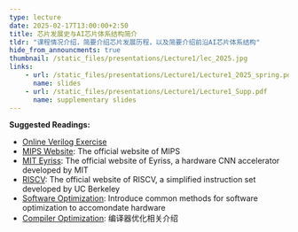 ```yaml
---
type: lecture
date: 2025-02-17T13:00:00+2:50
title: 芯片发展史与AI芯片体系结构简介
tldr: "课程情况介绍，简要介绍芯片发展历程，以及简要介绍前沿AI芯片体系结构"
hide_from_announcments: true
thumbnail: /static_files/presentations/Lecture1/lec_2025.jpg
links: 
    - url: /static_files/presentations/Lecture1/Lecture1_2025_spring.pdf
      name: slides
    - url: /static_files/presentations/Lecture1/Lecture1_Supp.pdf
      name: supplementary slides
---
```

**Suggested Readings:**
- [Online Verilog Exercise](https://hdlbits.01xz.net/wiki/Main_Page)
- [MIPS Website](https://mips.com/): The official website of MIPS
- [MIT Eyriss](https://eyeriss.mit.edu/): The official website of Eyriss, a hardware CNN accelerator developed by MIT
- [RISCV](https://bar.eecs.berkeley.edu/projects/riscv.html): The official website of RISCV, a simplified instruction set developed by UC Berkeley
- [Software Optimization](https://xailient.com/blog/4-popular-model-compression-techniques-explained/): Introduce common methods for software optimization to accomondate hardware
- [Compiler Optimization](http://www.zh0ngtian.tech/posts/4b419b6f.html#%E6%A6%82%E8%BF%B0): 编译器优化相关介绍
